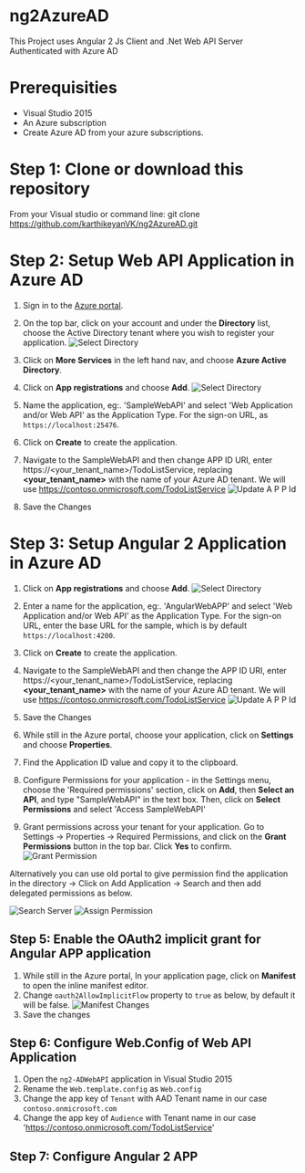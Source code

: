 # ng2AzureAD
   This Project uses Angular 2 Js Client and 
   .Net Web API Server Authenticated with Azure AD

# Prerequisities

 - Visual Studio 2015
 - An Azure subscription
 - Create Azure AD from your azure subscriptions. 

# Step 1: Clone or download this repository

From your Visual studio or command line: git clone https://github.com/karthikeyanVK/ng2AzureAD.git

# Step 2: Setup Web API Application in Azure AD

1.  Sign in to the [Azure portal](https://portal.azure.com).
2.  On the top bar, click on your account and under the **Directory** list, choose the Active Directory tenant where you wish to register your application.
  ![Select Directory](screenshots/SelectADDirectory.png?raw=true "Optional Title")
3.  Click on **More Services** in the left hand nav, and choose **Azure Active Directory**.
4.  Click on **App registrations** and choose **Add**.
  ![Select Directory](screenshots/CreateRegAppAD.png?raw=true "Optional Title")
5.  Name the application, eg:. 'SampleWebAPI' and select 
  'Web Application and/or Web API' as the Application Type. For the sign-on URL, 
  as `https://localhost:25476`.

6.  Click on **Create** to create the application.
7.  Navigate to the SampleWebAPI and then change  APP ID URI, enter https://<your_tenant_name>/TodoListService,
     replacing **<your_tenant_name>** with the name of your Azure AD tenant. We will use https://contoso.onmicrosoft.com/TodoListService
        ![Update A P P Id](screenshots/UpdateAPPId.png)
8.   Save the Changes

# Step 3: Setup Angular 2 Application in Azure AD

1. Click on **App registrations** and choose **Add**.
  ![Select Directory](screenshots/RegClient.png?raw=true "Optional Title")
2.  Enter a name for the application, eg:. 'AngularWebAPP' and select 
  'Web Application and/or Web API' as the Application Type. For the sign-on URL, 
  enter the base URL for the sample, which is by default `https://localhost:4200`.

3.  Click on **Create** to create the application.
4.  Navigate to the SampleWebAPI and then change the APP ID URI, enter https://<your_tenant_name>/TodoListService,
     replacing **<your_tenant_name>** with the name of your Azure AD tenant. We will use https://contoso.onmicrosoft.com/TodoListService
        ![Update A P P Id](screenshots/UpdateAPPId.png)
5.   Save the Changes
6.   While still in the Azure portal, choose your application, click on **Settings** and choose **Properties**.
7.   Find the Application ID value and copy it to the clipboard.
8.   Configure Permissions for your application - in the Settings menu, choose the 'Required permissions' section, click on **Add**, then **Select an API**, and type "SampleWebAPI" in the text box. Then, click on  **Select Permissions** and select 'Access SampleWebAPI'
9.   Grant permissions across your tenant for your application. Go to Settings -> Properties -> Required Permissions, and click on the **Grant Permissions** button in the top bar. Click **Yes** to confirm.
 ![Grant Permission](screenshots/GrantPermission.png)

 Alternatively you can use old portal to give permission find the application in the directory -> Click on Add Application -> Search and then add delegated permissions as below.

![Search Server](screenshots/SearchServer.png)
![Assign Permission](screenshots/AssignPermission.png)

 ## Step 5:  Enable the OAuth2 implicit grant for Angular APP application

 1.  While still in the Azure portal, In your application page, click on **Manifest** to open the inline manifest editor. 
 2.  Change `oauth2AllowImplicitFlow` property to `true` as below, by default it will be false.
  ![Manifest Changes](screenshots/ManifestChanges.png)
 3. Save the changes

## Step 6: Configure Web.Config of Web API Application

1. Open the `ng2-ADWebAPI` application in Visual Studio 2015
2. Rename the `Web.template.config` as `Web.config`
3. Change the app key of `Tenant` with AAD Tenant name in our case `contoso.onmicrosoft.com`
4. Change the app key of `Audience` with Tenant name in our case 'https://contoso.onmicrosoft.com/TodoListService'

## Step 7: Configure Angular 2 APP


 










